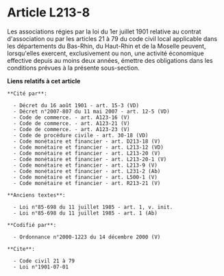 # Article L213-8

Les associations régies par la loi du 1er juillet 1901 relative au contrat d'association ou par les articles 21 à 79 du code
civil local applicable dans les départements du Bas-Rhin, du Haut-Rhin et de la Moselle peuvent, lorsqu'elles exercent,
exclusivement ou non, une activité économique effective depuis au moins deux années, émettre des obligations dans les
conditions prévues à la présente sous-section.

**Liens relatifs à cet article**

	**Cité par**:

	  - Décret du 16 août 1901 - art. 15-3 (VD)
	  - Décret n°2007-807 du 11 mai 2007 - art. 12-5 (VD)
	  - Code de commerce. - art. A123-16 (V)
	  - Code de commerce. - art. A123-21 (V)
	  - Code de commerce. - art. A123-23 (V)
	  - Code de procédure civile - art. 30-18 (VD)
	  - Code monétaire et financier - art. D213-18 (V)
	  - Code monétaire et financier - art. L213-12 (VD)
	  - Code monétaire et financier - art. L213-20 (V)
	  - Code monétaire et financier - art. L213-20-1 (V)
	  - Code monétaire et financier - art. L213-9 (V)
	  - Code monétaire et financier - art. L231-2 (Ab)
	  - Code monétaire et financier - art. L500-1 (V)
	  - Code monétaire et financier - art. R213-21 (V)

	**Anciens textes**:

	  - Loi n°85-698 du 11 juillet 1985 - art. 1, v. init.
	  - Loi n°85-698 du 11 juillet 1985 - art. 1 (Ab)

	**Codifié par**:

	  - Ordonnance n°2000-1223 du 14 décembre 2000 (V)

	**Cite**:

	  - Code civil 21 à 79
	  - Loi n°1901-07-01

